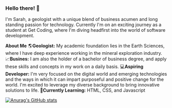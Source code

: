 ### Hello there! 👋

I'm Sarah, a geologist with a unique blend of business acumen and long standing passion for technology. Currently I'm on an exciting journey as a student at Get Coding, where I'm diving headfirst into the world of software development.

**About Me**
🌎**Geologist:** My academic foundation lies in the Earth Sciences, where I have deep experience working in the mineral exploration industry.
📈**Busines:** I am also the holder of a bachelor of business degree, and apply these skills and concepts in my work on a daily basis. 
💻**Aspiring Developer:** I'm very focused on the digital world and emerging technologies and the ways in which it can impart purposeful and positive change for the world. I'm excited to leverage my diverse background to bring innovative solutions to life.
🌱**Currently Learning:** HTML, CSS, and Javascript

[![Anurag's GitHub stats](https://github-readme-stats.vercel.app/api?username=Sarah-S-R)](https://github.com/anuraghazra/github-readme-stats)
